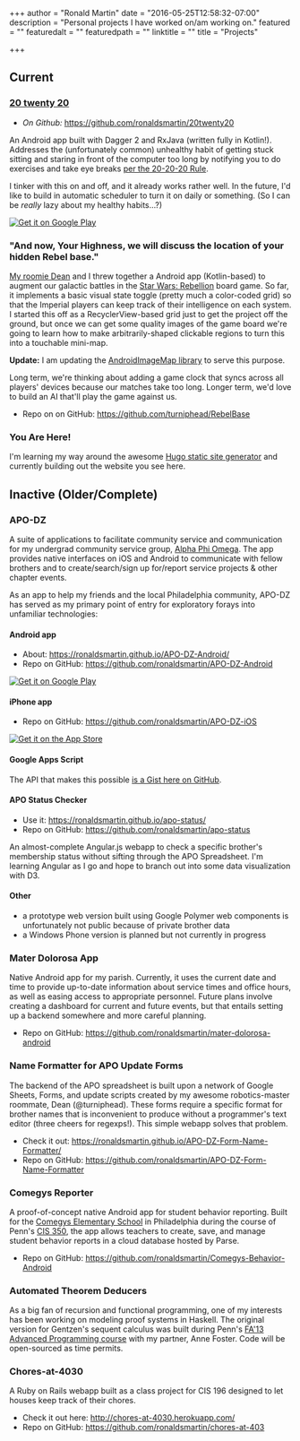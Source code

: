 +++
author = "Ronald Martin"
date = "2016-05-25T12:58:32-07:00"
description = "Personal projects I have worked on/am working on."
featured = ""
featuredalt = ""
featuredpath = ""
linktitle = ""
title = "Projects"

+++

## Current

### [20 twenty 20](/20twenty20)

* _On Github:_ https://github.com/ronaldsmartin/20twenty20 

An Android app built with Dagger 2 and RxJava (written fully in Kotlin!). Addresses the (unfortunately common) unhealthy habit of getting stuck sitting and staring in front of the computer too long by notifying you to do exercises and take eye breaks [per the 20-20-20 Rule](/20twenty20).

I tinker with this on and off, and it already works rather well. In the future, I'd like to build in automatic scheduler to turn it on daily or something. (So I can be *really* lazy about my healthy habits...?)

[![Get it on Google Play](https://play.google.com/intl/en_us/badges/images/generic/en_badge_web_generic.png)](https://play.google.com/store/apps/details?id=com.itsronald.twenty2020&utm_source=global_co&utm_medium=prtnr&utm_content=Mar2515&utm_campaign=PartBadge&pcampaignid=MKT-Other-global-all-co-prtnr-py-PartBadge-Mar2515-1)

###  "And now, Your Highness, we will discuss the location of your hidden Rebel base."
[My roomie Dean](https://deanwilhelmi.wordpress.com/) and I threw together a Android app (Kotlin-based) to augment our galactic battles in the [Star Wars: Rebellion](https://www.fantasyflightgames.com/en/products/star-wars-rebellion/) board game. So far, it implements a basic visual state toggle (pretty much a color-coded grid) so that the Imperial players can keep track of their intelligence on each system. I started this off as a RecyclerView-based grid just to get the project off the ground, but once we can get some quality images of the game board we're going to learn how to make arbitrarily-shaped clickable regions to turn this into a touchable mini-map.

**Update:** I am updating the [AndroidImageMap library](https://github.com/ronaldsmartin/AndroidImageMap) to serve this purpose.

Long term, we're thinking about adding a game clock that syncs across all players' devices because our matches take too long. Longer term, we'd love to build an AI that'll play the game against us.

* Repo on on GitHub: https://github.com/turniphead/RebelBase

### You Are Here!
I'm learning my way around the awesome [Hugo static site generator](https://gohugo.io/) and currently building out the website you see here.

## Inactive (Older/Complete)

### APO-DZ
A suite of applications to facilitate community service and communication for my undergrad community service group, [Alpha Phi Omega](http://upennapo.org). The app provides native interfaces on iOS and Android to communicate with fellow brothers and to create/search/sign up for/report service projects & other chapter events.

As an app to help my friends and the local Philadelphia community, APO-DZ has served as my primary point of entry for exploratory forays into unfamiliar technologies:

####  Android app
* About: https://ronaldsmartin.github.io/APO-DZ-Android/
* Repo on GitHub: https://github.com/ronaldsmartin/APO-DZ-Android

[![Get it on Google Play](https://play.google.com/intl/en_us/badges/images/generic/en_badge_web_generic.png)](https://play.google.com/store/apps/details?id=org.upennapo.app&utm_source=global_co&utm_medium=prtnr&utm_content=Mar2515&utm_campaign=PartBadge&pcampaignid=MKT-Other-global-all-co-prtnr-py-PartBadge-Mar2515-1)

####  iPhone app
* Repo on GitHub: https://github.com/ronaldsmartin/APO-DZ-iOS

[![Get it on the App Store](https://linkmaker.itunes.apple.com/htmlResources/assets/en_us//images/web/linkmaker/badge_appstore-lrg.svg)](https://itunes.apple.com/us/app/apo-dz/id862246150?mt=8&uo=4)

####  Google Apps Script
The API that makes this possible [is a Gist here on GitHub](https://gist.github.com/ronaldsmartin/47f5239ab1834c47088e).

####  APO Status Checker
* Use it: https://ronaldsmartin.github.io/apo-status/
* Repo on GitHub: https://github.com/ronaldsmartin/apo-status

An almost-complete Angular.js webapp to check a specific brother's membership status without sifting through the APO Spreadsheet. I'm learning Angular as I go and hope to branch out into some data visualization with D3.

####  Other
* a prototype web version built using Google Polymer web components is unfortunately not public because of private brother data
* a Windows Phone version is planned but not currently in progress

### Mater Dolorosa App
Native Android app for my parish. Currently, it uses the current date and time to provide up-to-date information about service times and office hours, as well as easing access to appropriate personnel. Future plans involve creating a dashboard for current and future events, but that entails setting up a backend somewhere and more careful planning.

* Repo on GitHub: https://github.com/ronaldsmartin/mater-dolorosa-android


### Name Formatter for APO Update Forms
The backend of the APO spreadsheet is built upon a network of Google Sheets, Forms, and update scripts created by my awesome robotics-master roommate, Dean (@turniphead). These forms require a specific format for brother names that is inconvenient to produce without a programmer's text editor (three cheers for regexps!). This simple webapp solves that problem.
* Check it out: https://ronaldsmartin.github.io/APO-DZ-Form-Name-Formatter/
* Repo on GitHub: https://github.com/ronaldsmartin/APO-DZ-Form-Name-Formatter


### Comegys Reporter
A proof-of-concept native Android app for student behavior reporting. Built for the [Comegys Elementary School](http://webgui.phila.k12.pa.us/schools/c/comegys) in Philadelphia during the course of Penn's [CIS 350](http://www.cis.upenn.edu/~cdmurphy/cis350/), the app allows teachers to create, save, and manage student behavior reports in a cloud database hosted by Parse.
* Repo on GitHub: https://github.com/ronaldsmartin/Comegys-Behavior-Android

### Automated Theorem Deducers
As a big fan of recursion and functional programming, one of my interests has been working on modeling proof systems in Haskell. The original version for Gentzen's sequent calculus was built during Penn's [FA'13 Advanced Programming course](http://www.seas.upenn.edu/~cis552/13fa/index.html) with my partner, Anne Foster. Code will be open-sourced as time permits.

### Chores-at-4030
A Ruby on Rails webapp built as a class project for CIS 196 designed to let houses keep track of their chores.
* Check it out here: http://chores-at-4030.herokuapp.com/
* Repo on GitHub: https://github.com/ronaldsmartin/chores-at-403